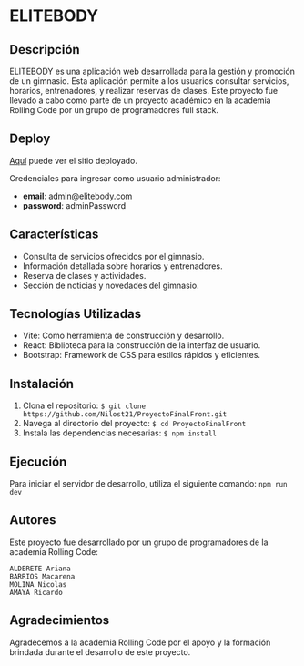 # ELITEBODY

## Descripción

ELITEBODY es una aplicación web desarrollada para la gestión y promoción de un gimnasio. Esta aplicación permite a los usuarios consultar servicios, horarios, entrenadores, y realizar reservas de clases. Este proyecto fue llevado a cabo como parte de un proyecto académico en la academia Rolling Code por un grupo de programadores full stack.

## Deploy

[Aquí](https://elitebodycode.netlify.app/) puede ver el sitio deployado.

Credenciales para ingresar como usuario administrador:
- **email**: admin@elitebody.com
- **password**: adminPassword

## Características

- Consulta de servicios ofrecidos por el gimnasio.
- Información detallada sobre horarios y entrenadores.
- Reserva de clases y actividades.
- Sección de noticias y novedades del gimnasio.

## Tecnologías Utilizadas

- Vite: Como herramienta de construcción y desarrollo.
- React: Biblioteca para la construcción de la interfaz de usuario.
- Bootstrap: Framework de CSS para estilos rápidos y eficientes.

## Instalación

1. Clona el repositorio:
`$ git clone https://github.com/Nilost21/ProyectoFinalFront.git`
2. Navega al directorio del proyecto:
`$ cd ProyectoFinalFront`
3. Instala las dependencias necesarias:
`$ npm install`

## Ejecución

Para iniciar el servidor de desarrollo, utiliza el siguiente comando:
`npm run dev`

## Autores

Este proyecto fue desarrollado por un grupo de programadores de la academia Rolling Code:

    ALDERETE Ariana
    BARRIOS Macarena
    MOLINA Nicolas
    AMAYA Ricardo

## Agradecimientos

Agradecemos a la academia Rolling Code por el apoyo y la formación brindada durante el desarrollo de este proyecto.
